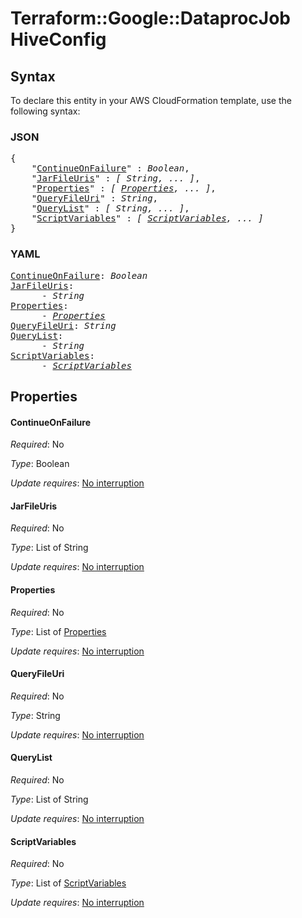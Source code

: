 # Terraform::Google::DataprocJob HiveConfig

## Syntax

To declare this entity in your AWS CloudFormation template, use the following syntax:

### JSON

<pre>
{
    "<a href="#continueonfailure" title="ContinueOnFailure">ContinueOnFailure</a>" : <i>Boolean</i>,
    "<a href="#jarfileuris" title="JarFileUris">JarFileUris</a>" : <i>[ String, ... ]</i>,
    "<a href="#properties" title="Properties">Properties</a>" : <i>[ <a href="hiveconfig-properties.md">Properties</a>, ... ]</i>,
    "<a href="#queryfileuri" title="QueryFileUri">QueryFileUri</a>" : <i>String</i>,
    "<a href="#querylist" title="QueryList">QueryList</a>" : <i>[ String, ... ]</i>,
    "<a href="#scriptvariables" title="ScriptVariables">ScriptVariables</a>" : <i>[ <a href="hiveconfig-scriptvariables.md">ScriptVariables</a>, ... ]</i>
}
</pre>

### YAML

<pre>
<a href="#continueonfailure" title="ContinueOnFailure">ContinueOnFailure</a>: <i>Boolean</i>
<a href="#jarfileuris" title="JarFileUris">JarFileUris</a>: <i>
      - String</i>
<a href="#properties" title="Properties">Properties</a>: <i>
      - <a href="hiveconfig-properties.md">Properties</a></i>
<a href="#queryfileuri" title="QueryFileUri">QueryFileUri</a>: <i>String</i>
<a href="#querylist" title="QueryList">QueryList</a>: <i>
      - String</i>
<a href="#scriptvariables" title="ScriptVariables">ScriptVariables</a>: <i>
      - <a href="hiveconfig-scriptvariables.md">ScriptVariables</a></i>
</pre>

## Properties

#### ContinueOnFailure

_Required_: No

_Type_: Boolean

_Update requires_: [No interruption](https://docs.aws.amazon.com/AWSCloudFormation/latest/UserGuide/using-cfn-updating-stacks-update-behaviors.html#update-no-interrupt)

#### JarFileUris

_Required_: No

_Type_: List of String

_Update requires_: [No interruption](https://docs.aws.amazon.com/AWSCloudFormation/latest/UserGuide/using-cfn-updating-stacks-update-behaviors.html#update-no-interrupt)

#### Properties

_Required_: No

_Type_: List of <a href="hiveconfig-properties.md">Properties</a>

_Update requires_: [No interruption](https://docs.aws.amazon.com/AWSCloudFormation/latest/UserGuide/using-cfn-updating-stacks-update-behaviors.html#update-no-interrupt)

#### QueryFileUri

_Required_: No

_Type_: String

_Update requires_: [No interruption](https://docs.aws.amazon.com/AWSCloudFormation/latest/UserGuide/using-cfn-updating-stacks-update-behaviors.html#update-no-interrupt)

#### QueryList

_Required_: No

_Type_: List of String

_Update requires_: [No interruption](https://docs.aws.amazon.com/AWSCloudFormation/latest/UserGuide/using-cfn-updating-stacks-update-behaviors.html#update-no-interrupt)

#### ScriptVariables

_Required_: No

_Type_: List of <a href="hiveconfig-scriptvariables.md">ScriptVariables</a>

_Update requires_: [No interruption](https://docs.aws.amazon.com/AWSCloudFormation/latest/UserGuide/using-cfn-updating-stacks-update-behaviors.html#update-no-interrupt)

